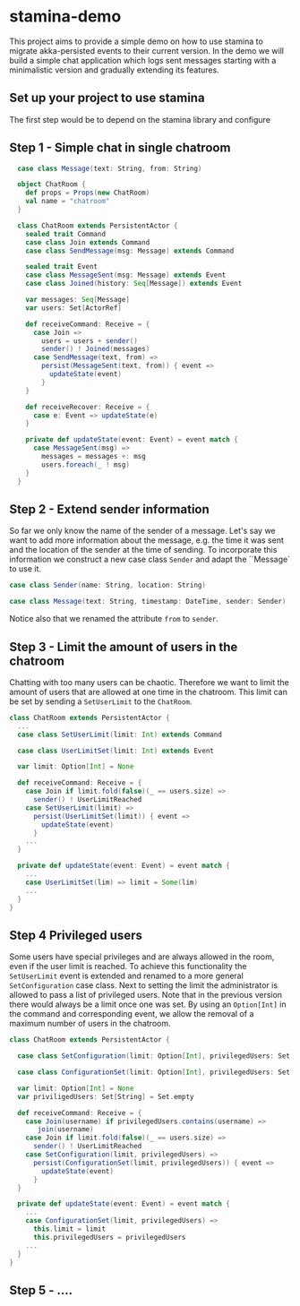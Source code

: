# stamina-demo

This project aims to provide a simple demo on how to use stamina to migrate akka-persisted events to their current version. In the demo we will build a simple chat application which logs sent messages starting with a minimalistic version and gradually extending its features. 

## Set up your project to use stamina

The first step would be to depend on the stamina library and configure 

## Step 1 - Simple chat in single chatroom

```scala
  case class Message(text: String, from: String)

  object ChatRoom {
    def props = Props(new ChatRoom)
    val name = "chatroom"
  }

  class ChatRoom extends PersistentActor {
    sealed trait Command
    case class Join extends Command
    case class SendMessage(msg: Message) extends Command

    sealed trait Event
    case class MessageSent(msg: Message) extends Event
    case class Joined(history: Seq[Message]) extends Event

    var messages: Seq[Message]
    var users: Set[ActorRef]

    def receiveCommand: Receive = {
      case Join =>
        users = users + sender()
        sender() ! Joined(messages)
      case SendMessage(text, from) =>
        persist(MessageSent(text, from)) { event =>
          updateState(event)
        }
    }

    def receiveRecover: Receive = {
      case e: Event => updateState(e)
    }

    private def updateState(event: Event) = event match {
      case MessageSent(msg) => 
        messages = messages +: msg
        users.foreach(_ ! msg)
    }
  } 

```

## Step 2 - Extend sender information

So far we only know the name of the sender of a message. Let's say we want to add more information about the message, e.g. the time it was sent and the location of the sender at the time of sending. To incorporate this information we construct a new case class `Sender` and adapt the ``Message` to use it. 

```scala
case class Sender(name: String, location: String)

case class Message(text: String, timestamp: DateTime, sender: Sender)
```

Notice also that we renamed the attribute `from` to `sender`.

## Step 3 - Limit the amount of users in the chatroom

Chatting with too many users can be chaotic. Therefore we want to limit the amount of users that are allowed at one time in the chatroom. This limit can be set by sending a `SetUserLimit` to the `ChatRoom`.

```scala
class ChatRoom extends PersistentActor {
  ...
  case class SetUserLimit(limit: Int) extends Command

  case class UserLimitSet(limit: Int) extends Event

  var limit: Option[Int] = None

  def receiveCommand: Receive = {
    case Join if limit.fold(false)(_ == users.size) =>
      sender() ! UserLimitReached
    case SetUserLimit(limit) =>
      persist(UserLimitSet(limit)) { event =>
        updateState(event)
      }
    ...
  }

  private def updateState(event: Event) = event match {
    ...
    case UserLimitSet(lim) => limit = Some(lim)
    ...
  }
}
```

## Step 4 Privileged users

Some users have special privileges and are always allowed in the room, even if the user limit is reached. To achieve this functionality the `SetUserLimit` event is extended and renamed to a more general `SetConfiguration` case class. Next to setting the limit the administrator is allowed to pass a list of privileged users. Note that in the previous version there would always be a limit once one was set. By using an `Option[Int]` in the command and corresponding event, we allow the removal of a maximum number of users in the chatroom.

```scala
class ChatRoom extends PersistentActor {

  case class SetConfiguration(limit: Option[Int], privilegedUsers: Set[String]) extends Command

  case class ConfigurationSet(limit: Option[Int], privilegedUsers: Set[String]) extends Event

  var limit: Option[Int] = None
  var priviligedUsers: Set[String] = Set.empty

  def receiveCommand: Receive = {
    case Join(username) if privilegedUsers.contains(username) =>
       join(username)
    case Join if limit.fold(false)(_ == users.size) =>
      sender() ! UserLimitReached
    case SetConfiguration(limit, privilegedUsers) =>
      persist(ConfigurationSet(limit, privilegedUsers)) { event =>
        updateState(event)
      }
  }

  private def updateState(event: Event) = event match {
    ...
    case ConfigurationSet(limit, privilegedUsers) =>
      this.limit = limit
      this.privilegedUsers = privilegedUsers
    ...
  }
}
```

## Step 5 - ....

